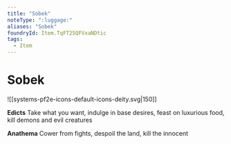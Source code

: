 ```yaml
---
title: "Sobek"
noteType: ":luggage:"
aliases: "Sobek"
foundryId: Item.TqFT25QFVxaNDtic
tags:
  - Item
---
```


# Sobek
![[systems-pf2e-icons-default-icons-deity.svg|150]]

**Edicts** Take what you want, indulge in base desires, feast on luxurious food, kill demons and evil creatures

**Anathema** Cower from fights, despoil the land, kill the innocent
